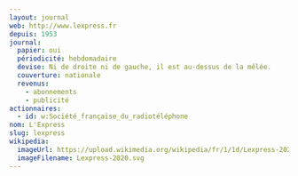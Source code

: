```yaml
---
layout: journal
web: http://www.lexpress.fr
depuis: 1953
journal:
  papier: oui
  périodicité: hebdomadaire
  devise: Ni de droite ni de gauche, il est au-dessus de la mêlée.
  couverture: nationale
  revenus:
    - abonnements
    - publicité
actionnaires:
  - id: w:Société_française_du_radiotéléphone
nom: L'Express
slug: lexpress
wikipedia:
  imageUrl: https://upload.wikimedia.org/wikipedia/fr/1/1d/Lexpress-2020.svg
  imageFilename: Lexpress-2020.svg
---
```

